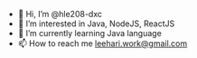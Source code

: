 - 👋 Hi, I’m @hle208-dxc
- 👀 I’m interested in Java, NodeJS, ReactJS
- 🌱 I’m currently learning Java language
- 📫 How to reach me leehari.work@gmail.com

<!---
hle208-dxc/hle208-dxc is a ✨ special ✨ repository because its `README.md` (this file) appears on your GitHub profile.
You can click the Preview link to take a look at your changes.
--->
